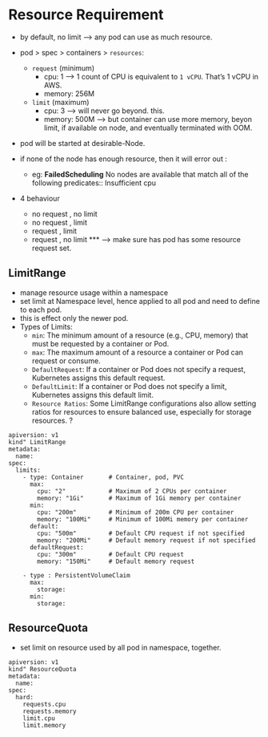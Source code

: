 # Resource Requirement

- by default, no limit --> any pod can use as much resource.
- pod > spec > containers > `resources`:
  - `request` (minimum)
    - cpu: 1  --> 1 count of CPU is equivalent to `1 vCPU`. That’s 1 vCPU in AWS.
    - memory: 256M
  - `limit` (maximum)
    - cpu: 3 --> will never go beyond. this.
    - memory: 500M --> but container can use more memory, beyon limit, if available on node, and eventually terminated with OOM.

- pod will be started at desirable-Node.
- if none of the node has enough resource, then it will error  out : 
  - eg: **FailedScheduling** No nodes are available that match all of the following predicates:: Insufficient cpu
- 4 behaviour
  - no request , no limit
  - no request , limit
  - request , limit
  - request , no limit  *** --> make sure has pod has some resource request set.

## LimitRange
- manage resource usage within a namespace
- set limit at Namespace level, hence applied to all pod and need to define to each pod.
- this is effect only the newer pod.
- Types of Limits:
  - `min`: The minimum amount of a resource (e.g., CPU, memory) that must be requested by a container or Pod.
  - `max`: The maximum amount of a resource a container or Pod can request or consume.
  - `DefaultRequest`: If a container or Pod does not specify a request, Kubernetes assigns this default request.
  - `DefaultLimit`: If a container or Pod does not specify a limit, Kubernetes assigns this default limit.
  - `Resource Ratios`: Some LimitRange configurations also allow setting ratios for resources to ensure balanced use, especially for storage resources. ?
```
apiversion: v1
kind" LimitRange
metadata:
  name: 
spec:
  limits:
    - type: Container       # Container, pod, PVC
      max:
        cpu: "2"            # Maximum of 2 CPUs per container
        memory: "1Gi"       # Maximum of 1Gi memory per container
      min:
        cpu: "200m"         # Minimum of 200m CPU per container
        memory: "100Mi"     # Minimum of 100Mi memory per container
      default:
        cpu: "500m"         # Default CPU request if not specified
        memory: "200Mi"     # Default memory request if not specified
      defaultRequest:
        cpu: "300m"         # Default CPU request
        memory: "150Mi"     # Default memory request
        
    - type : PersistentVolumeClaim 
      max:
        storage: 
      min:
        storage:  
```
## ResourceQuota
- set limit on resource used by all pod in namespace, together.
```
apiversion: v1
kind" ResourceQuota
metadata:
  name: 
spec:
  hard:
    requests.cpu
    requests.memory
    limit.cpu
    limit.memory
    
```

